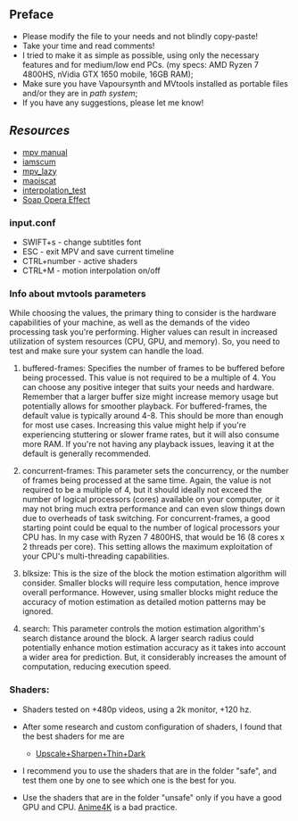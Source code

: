 ## Preface

- Please modify the file to your needs and not blindly copy-paste!
- Take your time and read comments!
- I tried to make it as simple as possible, using only the necessary features and for medium/low end PCs. (my specs: AMD Ryzen 7 4800HS, nVidia GTX 1650 mobile, 16GB RAM);
- Make sure you have Vapoursynth and MVtools installed as portable files and/or they are in *path system*;
- If you have any suggestions, please let me know!

## ***Resources***

- [mpv manual](https://mpv.io/manual/master/)
- [iamscum](https://iamscum.wordpress.com/guides/videoplayback-guide/mpv-conf/)
- [mpv_lazy](https://github.com/hooke007/MPV_lazy)
- [maoiscat](https://github.com/maoiscat/mpv-mvtools-script)
- [interpolation_test](https://github.com/haasn/interpolation-samples)
- [Soap Opera Effect](https://www.reddit.com/r/mpv/comments/oke3aa/guide_how_to_get_motion_interpolation_soap_opera/)

### input.conf

- SWIFT+s - change subtitles font
- ESC - exit MPV and save current timeline
- CTRL+number - active shaders
- CTRL+M - motion interpolation on/off

### Info about mvtools parameters

While choosing the values, the primary thing to consider is the hardware capabilities of your machine, as well as the
demands of the video processing task you're performing. Higher values can result in increased utilization of system
resources (CPU, GPU, and memory). So, you need to test and make sure your system can handle the load.

1. buffered-frames: Specifies the number of frames to be buffered before being processed. This value is not required to
   be a multiple of 4. You can choose any positive integer that suits your needs and hardware. Remember that a larger
   buffer size might increase memory usage but potentially allows for smoother playback.
   For buffered-frames, the default value is typically around 4-8. This should be more than enough for most use cases.
   Increasing this value might help if you're experiencing stuttering or slower frame rates, but it will also consume
   more RAM. If you're not having any playback issues, leaving it at the default is generally recommended.

2. concurrent-frames: This parameter sets the concurrency, or the number of frames being processed at the same time.
   Again, the value is not required to be a multiple of 4, but it should ideally not exceed the number of logical
   processors (cores) available on your computer, or it may not bring much extra performance and can even slow things
   down due to overheads of task switching.
   For concurrent-frames, a good starting point could be equal to the number of logical processors your CPU has. In my
   case with Ryzen 7 4800HS, that would be 16 (8 cores x 2 threads per core). This setting allows the maximum
   exploitation of your CPU's multi-threading capabilities.

3. blksize: This is the size of the block the motion estimation algorithm will consider. Smaller blocks will require less
  computation, hence improve overall performance. However, using smaller blocks might reduce the accuracy of motion
  estimation as detailed motion patterns may be ignored.

4. search: This parameter controls the motion estimation algorithm's search distance around the block. A larger search
  radius could potentially enhance motion estimation accuracy as it takes into account a wider area for prediction. But,
  it considerably increases the amount of computation, reducing execution speed.

### Shaders:

- Shaders tested on +480p videos, using a 2k monitor, +120 hz.
- After some research and custom configuration of shaders, I found that the best shaders for me are
    - [Upscale+Sharpen+Thin+Dark](https://github.com/vioo-bkp/mpv-personal-config/tree/main/portable_config/shaders/safe)

- I recommend you to use the shaders that are in the folder "safe", and test them one by one to see which one is the
  best for you.

- Use the shaders that are in the folder "unsafe" only if you have a good GPU and
  CPU. [Anime4K](https://www.reddit.com/r/animepiracy/comments/spbyhu/evaluating_the_effectiveness_of_anime4k_for/) is
  a bad practice.
